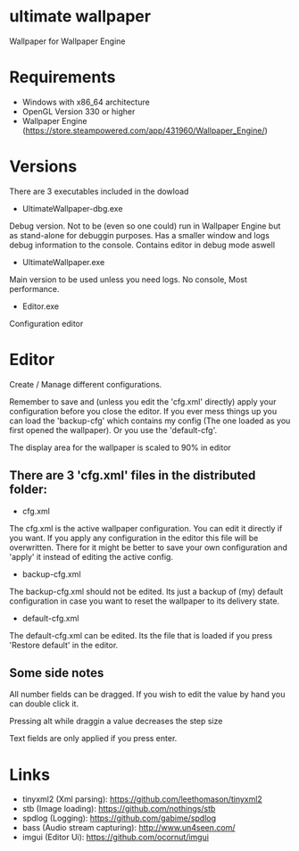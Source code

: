 # ultimate wallpaper
Wallpaper for Wallpaper Engine

# Requirements
- Windows with x86_64 architecture
- OpenGL Version 330 or higher
- Wallpaper Engine (https://store.steampowered.com/app/431960/Wallpaper_Engine/)

# Versions
<p> There are 3 executables included in the dowload </p>

- UltimateWallpaper-dbg.exe
<p>Debug version. Not to be (even so one could) run in Wallpaper Engine but as stand-alone for debuggin purposes. Has a smaller window and logs debug information to the console. Contains editor in debug mode aswell</p>

- UltimateWallpaper.exe
<p>Main version to be used unless you need logs. No console, Most performance.</p>

- Editor.exe
<p>Configuration editor</p>

# Editor
<p>Create / Manage different configurations.</p>
<p>Remember to save and (unless you edit the 'cfg.xml' directly) apply your configuration before you close the editor.
If you ever mess things up you can load the 'backup-cfg' which contains my config (The one loaded as you first opened the wallpaper).
Or you use the 'default-cfg'. </p>
<p>The display area for the wallpaper is scaled to 90% in editor</p>
<h2>There are 3 'cfg.xml' files in the distributed folder:</h2>

- cfg.xml
<p>The cfg.xml is the active wallpaper configuration. You can edit it directly if you want. If you apply any configuration in the editor
  this file will be overwritten. There for it might be better to save your own configuration and 'apply' it instead of editing the active config.</p>

- backup-cfg.xml
<p>The backup-cfg.xml should not be edited. Its just a backup of (my) default configuration in case you want to reset the wallpaper to its delivery state.</p>

- default-cfg.xml
<p>The default-cfg.xml can be edited. Its the file that is loaded if you press 'Restore default' in the editor.</p>

<h2>Some side notes</h2>
<p>All number fields can be dragged. If you wish to edit the value by hand you can double click it.</p>
<p>Pressing alt while draggin a value decreases the step size</p>
<p>Text fields are only applied if you press enter.</p>



# Links
- tinyxml2 (Xml parsing): https://github.com/leethomason/tinyxml2
- stb (Image loading): https://github.com/nothings/stb
- spdlog (Logging): https://github.com/gabime/spdlog
- bass (Audio stream capturing): http://www.un4seen.com/
- imgui (Editor Ui): https://github.com/ocornut/imgui
